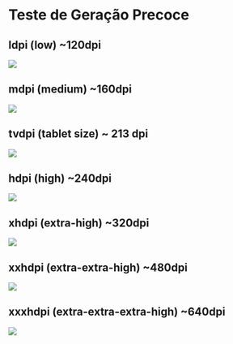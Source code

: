 # Teste de Geração Precoce

## ldpi (low) ~120dpi

![](../desenhos/metodos-melhoramento/png/metodo-teste-geracao-precoce/metodo-teste-geracao-precoce-ldpi.png)

## mdpi (medium) ~160dpi

![](../desenhos/metodos-melhoramento/png/metodo-teste-geracao-precoce/metodo-teste-geracao-precoce-mdpi.png)


## tvdpi (tablet size) ~ 213 dpi

![](../desenhos/metodos-melhoramento/png/metodo-teste-geracao-precoce/metodo-teste-geracao-precoce-tvdpi.png)

## hdpi (high) ~240dpi

![](../desenhos/metodos-melhoramento/png/metodo-teste-geracao-precoce/metodo-teste-geracao-precoce-hdpi.png)

## xhdpi (extra-high) ~320dpi

![](../desenhos/metodos-melhoramento/png/metodo-teste-geracao-precoce/metodo-teste-geracao-precoce-xhdpi.png)

## xxhdpi (extra-extra-high) ~480dpi

![](../desenhos/metodos-melhoramento/png/metodo-teste-geracao-precoce/metodo-teste-geracao-precoce-xxhdpi.png)

## xxxhdpi (extra-extra-extra-high) ~640dpi

![](../desenhos/metodos-melhoramento/png/metodo-teste-geracao-precoce/metodo-teste-geracao-precoce-xxxhdpi.png)
